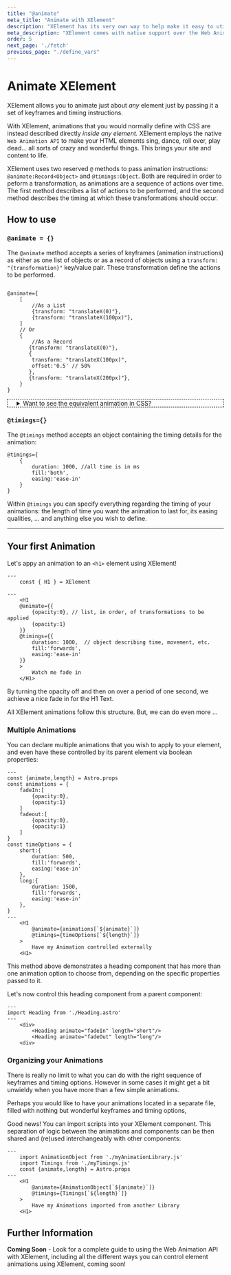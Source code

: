 ```yaml
---
title: "@animate"
meta_title: "Animate with XElement"
description: "XElement has its very own way to help make it easy to utilise the Web Animation API. It allows you to animate any element just by providing a set of keyframes and timing instructions, similar to passing them in CSS-land. This way you can animate pretty much anything using XElement."
meta_description: "XElement comes with native support over the Web Animation API, using @animate and @timings you can pass through your animation keyframes and its timings, and you are good to go."
order: 5
next_page: './fetch'
previous_page: "./define_vars"
---
```

# Animate XElement

XElement allows you to animate just about *any* element just by passing it a set of keyframes and timing instructions.

With XElement, animations that you would normally define with CSS are instead described directly *inside any element.* XElement employs the native `Web Animation API` to make your HTML elements sing, dance, roll over, play dead... all sorts of crazy and wonderful things. This brings your site and content to life.

XElement uses two reserved `@` methods to pass animation instructions: `@animate:Record<Object>` and `@timings:Object`. Both are required in order to peform a transformation, as animations are a sequence of actions over time. The first method describes a list of actions to be performed, and the second method describes the timing at which these transformations should occur.

## How to use

### `@animate = {}`

The `@animate` method accepts a series of keyframes (animation instructions) as either as one list of objects or as a record of objects using a `transform: "{transformation}"` key/value pair. These transformation define the actions to be performed.

```astro

@animate={
    [
        //As a List
        {transform: "translateX(0)"},
        {transform: "translateX(100px)"},
    ]
    // Or
    {
        //As a Record
       {transform: "translateX(0)"},
       {
        transform: "translateX(100px)",
        offset:'0.5' // 50%
       }, 
       {transform: "translateX(200px)"}, 
    }
}
```
<details style="border: 1px dashed black; padding-left:1.5em;">
<summary>Want to see the equivalent animation in CSS?</summary>
<p>Notice that XElement, which uses the `WebAnimationAPI`, requires a slightly different sytax than you may be used to when using CSS to perform your animations. (You might have noticed the `offset` property being used above, which is akin to the keyframe `step` in CSS.) Here is how the above XElement animation would be written in CSS: 

```css
@keyframes moveText{
    0%{
        transform: translateX(0)
    },
    50%{
        transform: translateX(100px)
    },
    100%{
        transform: translateX(200px)
    },
}
```
</p>
</details>

### `@timings={}`

The `@timings` method accepts an object containing the timing details for the animation:

```astro
@timings={
    {
        duration: 1000, //all time is in ms
        fill:'both',
        easing:'ease-in'
    }
}
```

Within `@timings` you can specify everything regarding the timing of your animations: the length of time you want the animation to last for, its easing qualities, ... and anything else you wish to define.

-----

## Your first Animation

Let's appy an animation to an `<h1>` element using XElement!

```astro
---
    const { H1 } = XElement

---
    <H1 
    @animate={{
        {opacity:0}, // list, in order, of transformations to be applied
        {opacity:1}
    }}
    @timings={{
        duration: 1000,  // object describing time, movement, etc. 
        fill:'forwards',
        easing:'ease-in'
    }}
    >
        Watch me fade in
    </H1>
```

By turning the opacity off and then on over a period of one second, we achieve a nice fade in for the H1 Text.

All XElement animations follow this structure. But, we can do even more ...

### Multiple Animations

You can declare multiple animations that you wish to apply to your element, and even have these controlled by its parent element via boolean properties:

```astro
---
const {animate,length} = Astro.props
const animations = {
    fadeIn:[
        {opacity:0},
        {opacity:1}
    ]
    fadeout:[
        {opacity:0},
        {opacity:1}
    ]
}
const timeOptions = {
    short:{ 
        duration: 500, 
        fill:'forwards',
        easing:'ease-in'
    },
    long:{
        duration: 1500, 
        fill:'forwards',
        easing:'ease-in'
    },
}
---
    <H1 
        @animate={animations[`${animate}`]}
        @timings={timeOptions[`${length}`]}
    >
        Have my Animation controlled externally
    <H1>
```

This method above demonstrates a heading component that has more than one animation option to choose from, depending on the specific properties passed to it.

Let's now control this heading component from a parent component:

```astro
---
import Heading from './Heading.astro'
---
    <div>
        <Heading animate="fadeIn" length="short"/>
        <Heading animate="fadeOut" length="long"/>
    <div>
```

### Organizing your Animations

There is really no limit to what you can do with the right sequence of keyframes and timing options. However in some cases it might get a bit unwieldy when you have more than a few simple animations.

Perhaps you would like to have your animations located in a separate file, filled with nothing but wonderful keyframes and timing options, 

Good news! You can import scripts into your XElement component. This separation of logic between the animations and components can be then shared and (re)used interchangeably with other components:

```astro
---
    import AnimationObject from './myAnimationLibrary.js'
    import Timings from './myTimings.js'
    const {animate,length} = Astro.props
---
    <H1 
        @animate={AnimationObject[`${animate}`]}
        @timings={Timings[`${length}`]}
    >
        Have my Animations imported from another Library
    <H1>
```

## Further Information

**Coming Soon** - Look for a complete guide to using the Web Animation API with XElement, including all the different ways you can control element animations using XElement, coming soon!
